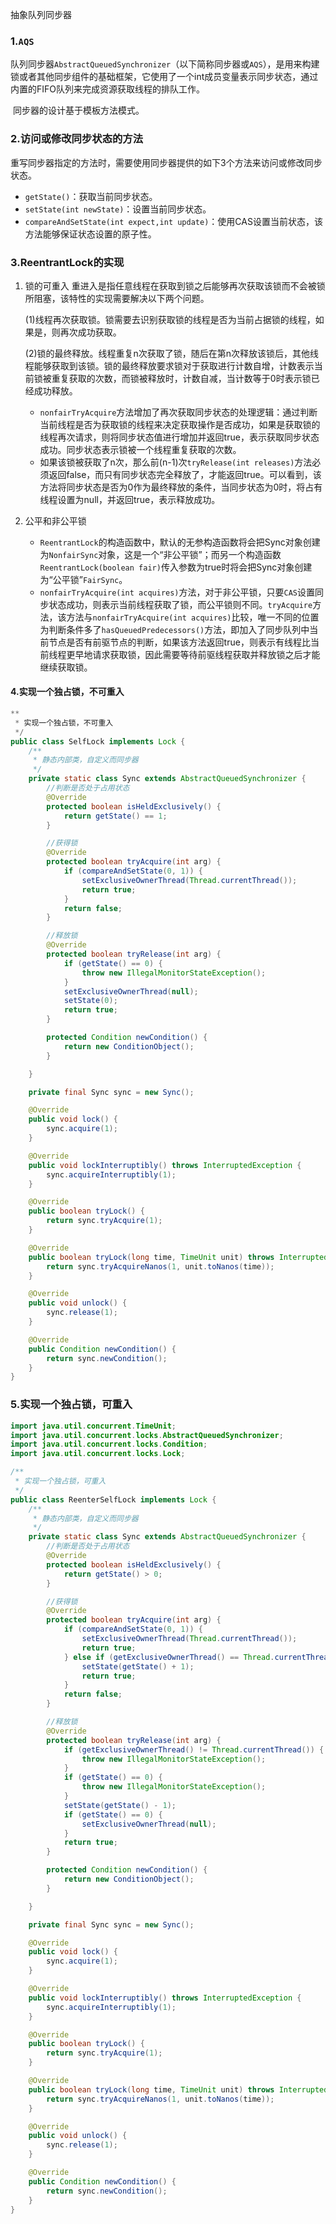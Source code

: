 抽象队列同步器

### 1.`AQS`

​			队列同步器`AbstractQueuedSynchronizer`（以下简称同步器或`AQS`），是用来构建锁或者其他同步组件的基础框架，它使用了一个int成员变量表示同步状态，通过内置的FIFO队列来完成资源获取线程的排队工作。

​			同步器的设计基于模板方法模式。

### 2.访问或修改同步状态的方法

重写同步器指定的方法时，需要使用同步器提供的如下3个方法来访问或修改同步状态。

- `getState()`：获取当前同步状态。
- `setState(int newState)`：设置当前同步状态。
- `compareAndSetState(int expect,int update)`：使用CAS设置当前状态，该方法能够保证状态设置的原子性。

### 3.ReentrantLock的实现 

1. 锁的可重入
   重进入是指任意线程在获取到锁之后能够再次获取该锁而不会被锁所阻塞，该特性的实现需要解决以下两个问题。

   ​	(1)线程再次获取锁。锁需要去识别获取锁的线程是否为当前占据锁的线程，如果是，则再次成功获取。

   ​	(2)锁的最终释放。线程重复n次获取了锁，随后在第n次释放该锁后，其他线程能够获取到该锁。锁的最终释放要求锁对于获取进行计数自增，计数表示当前锁被重复获取的次数，而锁被释放时，计数自减，当计数等于0时表示锁已经成功释放。

   - `nonfairTryAcquire`方法增加了再次获取同步状态的处理逻辑：通过判断当前线程是否为获取锁的线程来决定获取操作是否成功，如果是获取锁的线程再次请求，则将同步状态值进行增加并返回true，表示获取同步状态成功。同步状态表示锁被一个线程重复获取的次数。
   - 如果该锁被获取了n次，那么前(n-1)次`tryRelease(int releases)`方法必须返回false，而只有同步状态完全释放了，才能返回true。可以看到，该方法将同步状态是否为0作为最终释放的条件，当同步状态为0时，将占有线程设置为null，并返回true，表示释放成功。

2. 公平和非公平锁  

   - `ReentrantLock`的构造函数中，默认的无参构造函数将会把Sync对象创建为`NonfairSync`对象，这是一个“非公平锁”；而另一个构造函数`ReentrantLock(boolean fair)`传入参数为true时将会把Sync对象创建为“公平锁”`FairSync`。
   - `nonfairTryAcquire(int acquires)`方法，对于非公平锁，只要`CAS`设置同步状态成功，则表示当前线程获取了锁，而公平锁则不同。`tryAcquire`方法，该方法与`nonfairTryAcquire(int acquires)`比较，唯一不同的位置为判断条件多了`hasQueuedPredecessors()`方法，即加入了同步队列中当前节点是否有前驱节点的判断，如果该方法返回true，则表示有线程比当前线程更早地请求获取锁，因此需要等待前驱线程获取并释放锁之后才能继续获取锁。

#### 4.实现一个独占锁，不可重入

```java
**
 * 实现一个独占锁，不可重入
 */
public class SelfLock implements Lock {
    /**
     * 静态内部类，自定义而同步器
     */
    private static class Sync extends AbstractQueuedSynchronizer {
        //判断是否处于占用状态
        @Override
        protected boolean isHeldExclusively() {
            return getState() == 1;
        }

        //获得锁
        @Override
        protected boolean tryAcquire(int arg) {
            if (compareAndSetState(0, 1)) {
                setExclusiveOwnerThread(Thread.currentThread());
                return true;
            }
            return false;
        }

        //释放锁
        @Override
        protected boolean tryRelease(int arg) {
            if (getState() == 0) {
                throw new IllegalMonitorStateException();
            }
            setExclusiveOwnerThread(null);
            setState(0);
            return true;
        }

        protected Condition newCondition() {
            return new ConditionObject();
        }

    }

    private final Sync sync = new Sync();

    @Override
    public void lock() {
        sync.acquire(1);
    }

    @Override
    public void lockInterruptibly() throws InterruptedException {
        sync.acquireInterruptibly(1);
    }

    @Override
    public boolean tryLock() {
        return sync.tryAcquire(1);
    }

    @Override
    public boolean tryLock(long time, TimeUnit unit) throws InterruptedException {
        return sync.tryAcquireNanos(1, unit.toNanos(time));
    }

    @Override
    public void unlock() {
        sync.release(1);
    }

    @Override
    public Condition newCondition() {
        return sync.newCondition();
    }
}
```

### 5.实现一个独占锁，可重入

```java
import java.util.concurrent.TimeUnit;
import java.util.concurrent.locks.AbstractQueuedSynchronizer;
import java.util.concurrent.locks.Condition;
import java.util.concurrent.locks.Lock;

/**
 * 实现一个独占锁，可重入
 */
public class ReenterSelfLock implements Lock {
    /**
     * 静态内部类，自定义而同步器
     */
    private static class Sync extends AbstractQueuedSynchronizer {
        //判断是否处于占用状态
        @Override
        protected boolean isHeldExclusively() {
            return getState() > 0;
        }

        //获得锁
        @Override
        protected boolean tryAcquire(int arg) {
            if (compareAndSetState(0, 1)) {
                setExclusiveOwnerThread(Thread.currentThread());
                return true;
            } else if (getExclusiveOwnerThread() == Thread.currentThread()) {
                setState(getState() + 1);
                return true;
            }
            return false;
        }

        //释放锁
        @Override
        protected boolean tryRelease(int arg) {
            if (getExclusiveOwnerThread() != Thread.currentThread()) {
                throw new IllegalMonitorStateException();
            }
            if (getState() == 0) {
                throw new IllegalMonitorStateException();
            }
            setState(getState() - 1);
            if (getState() == 0) {
                setExclusiveOwnerThread(null);
            }
            return true;
        }

        protected Condition newCondition() {
            return new ConditionObject();
        }

    }

    private final Sync sync = new Sync();

    @Override
    public void lock() {
        sync.acquire(1);
    }

    @Override
    public void lockInterruptibly() throws InterruptedException {
        sync.acquireInterruptibly(1);
    }

    @Override
    public boolean tryLock() {
        return sync.tryAcquire(1);
    }

    @Override
    public boolean tryLock(long time, TimeUnit unit) throws InterruptedException {
        return sync.tryAcquireNanos(1, unit.toNanos(time));
    }

    @Override
    public void unlock() {
        sync.release(1);
    }

    @Override
    public Condition newCondition() {
        return sync.newCondition();
    }
}

```

